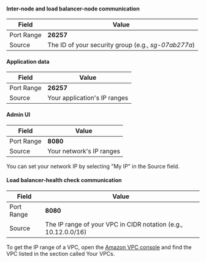 #### Inter-node and load balancer-node communication

 Field | Value
-------|-------------------
 Port Range | **26257**
 Source | The ID of your security group (e.g., *sg-07ab277a*)

#### Application data

 Field | Value
-------|-------------------
 Port Range | **26257**
 Source | Your application's IP ranges

#### Admin UI

 Field | Value
-------|-------------------
 Port Range | **8080**
 Source | Your network's IP ranges

You can set your network IP by selecting "My IP" in the Source field.

#### Load balancer-health check communication

 Field | Value
-------|-------------------
 Port Range | **8080**
 Source | The IP range of your VPC in CIDR notation (e.g., 10.12.0.0/16)

 To get the IP range of a VPC, open the [Amazon VPC console](https://console.aws.amazon.com/vpc/) and find the VPC listed in the section called Your VPCs.